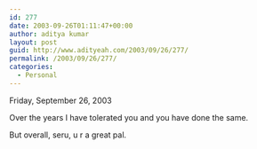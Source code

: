 ```yaml
---
id: 277
date: 2003-09-26T01:11:47+00:00
author: aditya kumar
layout: post
guid: http://www.adityeah.com/2003/09/26/277/
permalink: /2003/09/26/277/
categories:
  - Personal
---
```

Friday, September 26, 2003

Over the years I have tolerated you and you have done the same.

But overall, seru, u r a great pal.